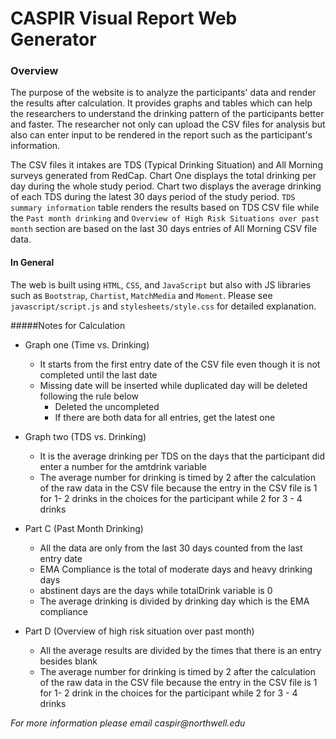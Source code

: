 # CASPIR Visual Report Web Generator 
### Overview 
The purpose of the website is to analyze the participants' data and render the results after calculation. It provides graphs and tables which can help the researchers to understand the drinking pattern of the participants better and faster. The researcher not only can upload the CSV files for analysis but also can enter input to be rendered in the report such as the participant's information. 

The CSV files it intakes are TDS (Typical Drinking Situation) and All Morning surveys generated from RedCap. Chart One displays the total drinking per day during the whole study period. Chart two displays the average drinking of each TDS during the latest 30 days period of the study period. `TDS summary information` table renders the results based on TDS CSV file while the `Past month drinking` and `Overview of High Risk Situations over past month` section are based on the last 30 days entries of All Morning CSV file data. 

#### In General 
The web is built using `HTML`, `CSS`, and `JavaScript` but also with JS libraries such as `Bootstrap`, `Chartist`, `MatchMedia` and `Moment`. Please see `javascript/script.js` and `stylesheets/style.css` for detailed explanation. 

#####Notes for Calculation
+ Graph one (Time vs. Drinking)
    - It starts from the first entry date of the CSV file even though it is not completed until the last date
    - Missing date will be inserted while duplicated day will be deleted following the rule below 
        - Deleted the uncompleted 
        - If there are both data for all entries, get the latest one

+ Graph two (TDS vs. Drinking)
    - It is the average drinking per TDS on the days that the participant did enter a number for the amtdrink variable 
    - The average number for drinking  is timed by 2 after the calculation of the raw data in the CSV file because the entry in the CSV file is 1 for 1- 2 drinks in the choices for the participant while 2 for 3 - 4 drinks

+ Part C (Past Month Drinking)
    - All the data are only from the last 30 days counted from the last entry date
    - EMA Compliance is the total of moderate days and heavy drinking days
    - abstinent days are the days while totalDrink variable is 0
    - The average drinking is divided by drinking day which is the EMA compliance 

+ Part D (Overview of high risk situation over past month)
    - All the average results are divided by the times that there is an entry besides blank
    - The average number for drinking  is timed by 2 after the calculation of the raw data in the CSV file because the entry in the CSV file is 1 for 1- 2 drink in the choices for the participant while 2 for 3 - 4 drinks



_For more information please email caspir@northwell.edu_


